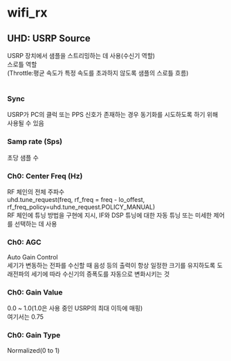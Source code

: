 <h1>wifi_rx</h1>
<h2>UHD: USRP Source</h2>
USRP 장치에서 샘플을 스트리밍하는 데 사용(수신기 역할)</br>
스로틀 역할</br>
(Throttle:평균 속도가 특정 속도를 초과하지 않도록 샘플의 스로틀 흐름)</br>
</br>

<h3>Sync</h3>
USRP가 PC의 클럭 또는 PPS 신호가 존재하는 경우 동기화를 시도하도록 하기 위해 사용될 수 있음</br>

<h3>Samp rate (Sps)</h3>
초당 샘플 수</br>

<h3>Ch0: Center Freq (Hz)</h3>
RF 체인의 전체 주파수</br>
uhd.tune_request(freq, rf_freq = freq - lo_offest, rf_freq_policy=uhd.tune_request.POLICY_MANUAL)</br>
RF 체인에 튜닝 방법을 구현에 지시, IF와 DSP 튜닝에 대한 자동 튜닝 또는 미세한 제어를 선택하는 데 사용</br>

<h3>Ch0: AGC</h3>
Auto Gain Control</br>
세기가 변동하는 전파를 수신할 때 음성 등의 출력이 항상 일정한 크기를 유지하도록 도래전파의 세기에 따라 수신기의 증폭도를 자동으로 변화시키는 것</br>

<h3>Ch0: Gain Value</h3>
0.0 ~ 1.0(1.0은 사용 중인 USRP의 최대 이득에 매핑)</br>
여기서는 0.75</br>

<h3>Ch0: Gain Type</h3>
Normalized(0 to 1)</br>
